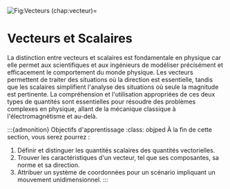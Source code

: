 ![Fig:Vecteurs](figures/panneau_intro.png)
(chap:vecteur)=
# Vecteurs et Scalaires

La distinction entre vecteurs et scalaires est fondamentale en physique car elle permet aux scientifiques et aux ingénieurs de modéliser précisément et efficacement le comportement du monde physique. Les vecteurs permettent de traiter des situations où la direction est essentielle, tandis que les scalaires simplifient l'analyse des situations où seule la magnitude est pertinente. La compréhension et l'utilisation appropriées de ces deux types de quantités sont essentielles pour résoudre des problèmes complexes en physique, allant de la mécanique classique à l'électromagnétisme et au-delà.

:::{admonition} Objectifs d'apprentissage
:class: objped
À la fin de cette section, vous serez pourrez :

1. Définir et distinguer les quantités scalaires des quantités vectorielles.
2. Trouver les caractéristiques d'un vecteur, tel que ses composantes, sa norme et sa direction.
3. Attribuer un système de coordonnées pour un scénario impliquant un mouvement unidimensionnel.
:::
 
```{tableofcontents}
```